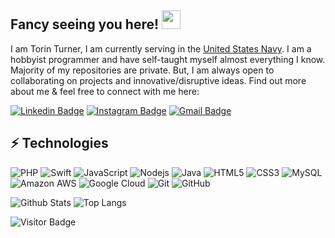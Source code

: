 ## Fancy seeing you here! <img src="https://ok.png" width="30px">

I am Torin Turner, I am currently serving in the [United States Navy](https://navy.mil/). I am a hobbyist programmer and have self-taught myself almost everything I know. Majority of my repositories are private. But, I am always open to collaborating on projects and innovative/disruptive ideas. Find out more about me & feel free to connect with me here:

[![Linkedin Badge](https://img.shields.io/badge/-torinturner-blue?style=flat-square&logo=Linkedin&logoColor=white&link=https://www.linkedin.com/in/torinturner/)](https://www.linkedin.com/in/torinturner/)
[![Instagram Badge](https://img.shields.io/badge/-fastminded-purple?style=flat-square&logo=instagram&logoColor=white&link=https://instagram.com/fastminded/)](https://instagram.com/fastminded)
[![Gmail Badge](https://img.shields.io/badge/-torinnturner@gmail.com-c14438?style=flat-square&logo=Gmail&logoColor=white&link=mailto:torinturner1@gmail.com)](mailto:torinturner@gmail.com)

## ⚡ Technologies

![PHP](https://img.shields.io/badge/-PHP-181717?style=flat-square&logo=php)
![Swift](https://img.shields.io/badge/-Swift-181717?style=flat-square&logo=swift)
![JavaScript](https://img.shields.io/badge/-JavaScript-black?style=flat-square&logo=javascript)
![Nodejs](https://img.shields.io/badge/-Nodejs-black?style=flat-square&logo=Node.js)
![Java](https://img.shields.io/badge/-java-E34A86?style=flat-square&logo=java)
![HTML5](https://img.shields.io/badge/-HTML5-E34F26?style=flat-square&logo=html5&logoColor=white)
![CSS3](https://img.shields.io/badge/-CSS3-1572B6?style=flat-square&logo=css3)
![MySQL](https://img.shields.io/badge/-MySQL-black?style=flat-square&logo=mysql)
![Amazon AWS](https://img.shields.io/badge/Amazon%20AWS-232F3E?style=flat-square&logo=amazon-aws)
![Google Cloud](https://img.shields.io/badge/Google%20Cloud-black?style=flat-square&logo=google-cloud)
![Git](https://img.shields.io/badge/-Git-black?style=flat-square&logo=git)
![GitHub](https://img.shields.io/badge/-GitHub-181717?style=flat-square&logo=github)


![Github Stats](https://github-readme-stats.vercel.app/api?username=TorinTurner&count_private=true&show_icons=true&include_all_commits=true)
![Top Langs](https://github-readme-stats.vercel.app/api/top-langs/?username=TorinTurner&hide=TeX&layout=compact)

![Visitor Badge](https://visitor-badge.laobi.icu/badge?page_id=TorinTurner.TorinTurner)
